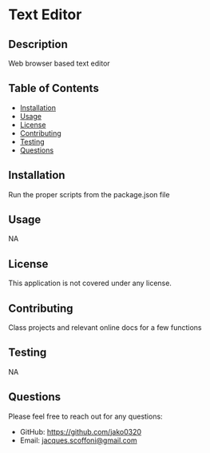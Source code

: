 
# Text Editor

## Description
Web browser based text editor<br>

## Table of Contents
- [Installation](#installation)
- [Usage](#usage)
- [License](#license)
- [Contributing](#contributing)
- [Testing](#testing)
- [Questions](#questions)

## Installation
Run the proper scripts from the package.json file

## Usage
NA

## License
  
This application is not covered under any license.

## Contributing
Class projects and relevant online docs for a few functions

## Testing
NA

## Questions
Please feel free to reach out for any questions:
- GitHub: https://github.com/jako0320
- Email: jacques.scoffoni@gmail.com
